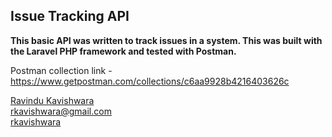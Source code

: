 ## Issue Tracking API

**This basic API was written to track issues in a system. This was built with the Laravel PHP framework and tested with Postman.**

Postman collection link - https://www.getpostman.com/collections/c6aa9928b4216403626c

[Ravindu Kavishwara](http://ravindukavishwara.com/)  
[rkavishwara@gmail.com](mailto:rkavishwara@gmail.com)  
[rkavishwara](https://www.linkedin.com/in/rkavishwara/)

